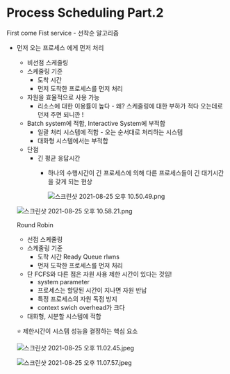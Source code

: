 # Process Scheduling Part.2

First come Fist service - 선착순 알고리즘

- 먼저 오는 프로세스 에게 먼저 처리
    - 비선점 스케줄링
    - 스케줄링 기준
        - 도착 시간
        - 먼저 도착한 프로세스를 먼저 처리
    - 자원을 효율적으로 사용 가능
        - 리소스에 대한 이용률이 높다 - 왜? 스케줄링에 대한 부하가 적다 오는데로 던져 주면 되니깐 !
    - Batch system에 적합, Interactive System에 부적합
        - 일괄 처리 시스템에 적합 - 오는 순서대로 처리하는 시스템
        - 대화형 시스템에서는 부적합
    - 단점
        - 긴 평균 응답시간
            - 하나의 수행시간이 긴 프로세스에 의해 다른 프로세스들이 긴 대기시간을 갖게 되는 현상

                ![스크린샷 2021-08-25 오후 10.50.49.png](Process%20Scheduling%20Part%202%2067d9f9e891c54a49aa7f2dc7d41152e8/%E1%84%89%E1%85%B3%E1%84%8F%E1%85%B3%E1%84%85%E1%85%B5%E1%86%AB%E1%84%89%E1%85%A3%E1%86%BA_2021-08-25_%E1%84%8B%E1%85%A9%E1%84%92%E1%85%AE_10.50.49.png)

    ![스크린샷 2021-08-25 오후 10.58.21.png](Process%20Scheduling%20Part%202%2067d9f9e891c54a49aa7f2dc7d41152e8/%E1%84%89%E1%85%B3%E1%84%8F%E1%85%B3%E1%84%85%E1%85%B5%E1%86%AB%E1%84%89%E1%85%A3%E1%86%BA_2021-08-25_%E1%84%8B%E1%85%A9%E1%84%92%E1%85%AE_10.58.21.png)

    Round Robin 

    - 선점 스케줄링
    - 스케줄링 기준
        - 도착 시간 Ready Queue rlwns
        - 먼저 도착한 프로세스를 먼저 처리
    - 단 FCFS와 다른 점은 자원 사용 제한 시간이 있다는 것임!
        - system parameter
        - 프로세스는 할당된 시간이 지나면 자원 반납
        - 특정 프로세스의 자원 독점 방지
        - context swich overhead가 크다
    - 대화형, 시분할 시스템에 적합

    ⭐ 제한시간이 시스템 성능을 결정하는 핵심 요소 

    ![스크린샷 2021-08-25 오후 11.02.45.jpeg](Process%20Scheduling%20Part%202%2067d9f9e891c54a49aa7f2dc7d41152e8/%E1%84%89%E1%85%B3%E1%84%8F%E1%85%B3%E1%84%85%E1%85%B5%E1%86%AB%E1%84%89%E1%85%A3%E1%86%BA_2021-08-25_%E1%84%8B%E1%85%A9%E1%84%92%E1%85%AE_11.02.45.jpeg)

    ![스크린샷 2021-08-25 오후 11.07.57.jpeg](Process%20Scheduling%20Part%202%2067d9f9e891c54a49aa7f2dc7d41152e8/%E1%84%89%E1%85%B3%E1%84%8F%E1%85%B3%E1%84%85%E1%85%B5%E1%86%AB%E1%84%89%E1%85%A3%E1%86%BA_2021-08-25_%E1%84%8B%E1%85%A9%E1%84%92%E1%85%AE_11.07.57.jpeg)